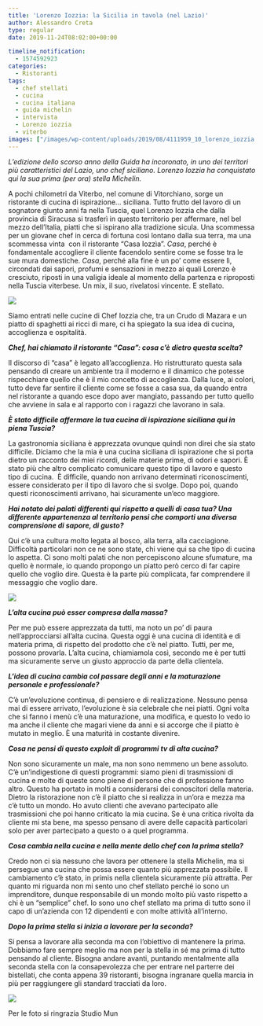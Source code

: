 ```yaml
---
title: 'Lorenzo Iozzia: la Sicilia in tavola (nel Lazio)'
author: Alessandro Creta
type: regular
date: 2019-11-24T08:02:00+00:00

timeline_notification:
  - 1574592923
categories:
  - Ristoranti
tags:
  - chef stellati
  - cucina
  - cucina italiana
  - guida michelin
  - intervista
  - Lorenzo iozzia
  - viterbo
images: ["/images/wp-content/uploads/2019/08/4111959_10_lorenzo_iozzia.webp"]
---
```

 

_L’edizione dello scorso anno della Guida ha incoronato, in uno dei territori più caratteristici del Lazio, uno chef siciliano. Lorenzo Iozzia ha conquistato qui la sua prima (per ora) stella Michelin._

A pochi chilometri da Viterbo, nel comune di Vitorchiano, sorge un ristorante di cucina di ispirazione… siciliana. Tutto frutto del lavoro di un sognatore giunto anni fa nella Tuscia, quel Lorenzo Iozzia che dalla provincia di Siracusa si trasferì in questo territorio per affermare, nel bel mezzo dell’Italia, piatti che si ispirano alla tradizione sicula. Una scommessa per un giovane chef in cerca di fortuna così lontano dalla sua terra, ma una scommessa vinta&nbsp; con il ristorante “Casa Iozzìa”. _Casa_, perché è fondamentale accogliere il cliente facendolo sentire come se fosse tra le sue mura domestiche. _Casa_, perché alla fine è un po’ come essere lì, circondati dai sapori, profumi e sensazioni in mezzo ai quali Lorenzo è cresciuto, riposti in una valigia ideale al momento della partenza e riproposti nella Tuscia viterbese. Un mix, il suo, rivelatosi vincente. E stellato.&nbsp;


![](/images/wp-content/uploads/2019/08/pla0043.webp)


Siamo entrati nelle cucine di Chef Iozzia che, tra un Crudo di Mazara e un piatto di spaghetti ai ricci di mare, ci ha spiegato la sua idea di cucina, accoglienza e ospitalità.

**_Chef, hai chiamato il ristorante “Casa”: cosa c’è dietro questa scelta?_**

Il discorso di “casa” è legato all’accoglienza. Ho ristrutturato questa sala pensando di creare un ambiente tra il moderno e il dinamico che potesse rispecchiare quello che è il mio concetto di accoglienza. Dalla luce, ai colori, tutto deve far sentire il cliente come se fosse a casa sua, da quando entra nel ristorante a quando esce dopo aver mangiato, passando per tutto quello che avviene in sala e al rapporto con i ragazzi che lavorano in sala.

**_È stato difficile affermare la tua cucina di ispirazione siciliana qui in piena Tuscia?_**

La gastronomia siciliana è apprezzata ovunque quindi non direi che sia stato difficile. Diciamo che la mia è una cucina siciliana di ispirazione che si porta dietro un racconto dei miei ricordi, delle materie prime, di odori e sapori. È stato più che altro complicato comunicare questo tipo di lavoro e questo tipo di cucina.&nbsp; È difficile, quando non arrivano determinati riconoscimenti, essere considerato per il tipo di lavoro che si svolge. Dopo poi, quando questi riconoscimenti arrivano, hai sicuramente un’eco maggiore.

**_Hai notato dei palati differenti qui rispetto a quelli di casa tua? Una differente appartenenza al territorio pensi che comporti una diversa comprensione di sapore, di gusto?_**

Qui c’è una cultura molto legata al bosco, alla terra, alla cacciagione. Difficoltà particolari non ce ne sono state, chi viene qui sa che tipo di cucina lo aspetta. Ci sono molti palati che non percepiscono alcune sfumature, ma quello è normale, io quando propongo un piatto però cerco di far capire quello che voglio dire. Questa è la parte più complicata, far comprendere il messaggio che voglio dare.&nbsp;


![](/images/wp-content/uploads/2019/08/schermata-2019-08-01-alle-08.51.44.webp)


**_L’alta cucina può esser compresa dalla massa?_**

Per me può essere apprezzata da tutti, ma noto un po’ di paura nell’approcciarsi all’alta cucina. Questa oggi è una cucina di identità e di materia prima, di rispetto del prodotto che c’è nel piatto. Tutti, per me, possono provarla. L’alta cucina, chiamiamola così, secondo me è per tutti ma sicuramente serve un giusto approccio da parte della clientela.

**_L’idea di cucina cambia col passare degli anni e la maturazione personale e professionale?_**

C’è un’evoluzione continua, di pensiero e di realizzazione. Nessuno pensa mai di essere arrivato, l’evoluzione è sia celebrale che nei piatti. Ogni volta che si fanno i menù c’è una maturazione, una modifica, e questo lo vedo io ma anche il cliente che magari viene da anni e si accorge che il piatto è mutato in meglio. È una maturità in costante divenire.

**_Cosa ne pensi di questo exploit di programmi tv di alta cucina?_**

Non sono sicuramente un male, ma non sono nemmeno un bene assoluto. C’è un’indigestione di questi programmi: siamo pieni di trasmissioni di cucina e molte di queste sono piene di persone che di professione fanno altro. Questo ha portato in molti a considerarsi dei conoscitori della materia. Dietro la ristorazione non c’è il piatto che si realizza in un’ora e mezza ma c’è tutto un mondo. Ho avuto clienti che avevano partecipato alle trasmissioni che poi hanno criticato la mia cucina. Se è una critica rivolta da cliente mi sta bene, ma spesso pensano di avere delle capacità particolari solo per aver partecipato a questo o a quel programma.&nbsp;

**_Cosa cambia nella cucina e nella mente dello chef con la prima stella?&nbsp;_**

Credo non ci sia nessuno che lavora per ottenere la stella Michelin, ma si persegue una cucina che possa essere quanto più apprezzata possibile. Il cambiamento c’è stato, in primis nella clientela sicuramente più attratta. Per quanto mi riguarda non mi sento uno chef stellato perché io sono un imprenditore, dunque responsabile di un mondo molto più vasto rispetto a chi è un “semplice” chef. Io sono uno chef stellato ma prima di tutto sono il capo di un’azienda con 12 dipendenti e con molte attività all’interno.&nbsp;

**_Dopo la prima stella si inizia a lavorare per la seconda?_**

Si pensa a lavorare alla seconda ma con l’obiettivo di mantenere la prima. Dobbiamo fare sempre meglio ma non per la stella in sé ma prima di tutto pensando al cliente. Bisogna andare avanti, puntando mentalmente alla seconda stella con la consapevolezza che per entrare nel parterre dei bistellati, che conta appena 39 ristoranti, bisogna ingranare quella marcia in più per raggiungere gli standard tracciati da loro.

![](/images/wp-content/uploads/2019/08/pla0001.webp)
 

Per le foto si ringrazia Studio Mun